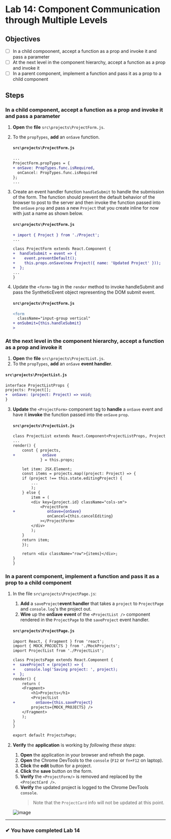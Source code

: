 # Lab 14: Component Communication through Multiple Levels

## Objectives

- [ ] In a child compoonent, accept a function as a prop and invoke it and pass a parameter
- [ ] At the next level in the component hierarchy, accept a function as a prop and invoke it
- [ ] In a parent component, implement a function and pass it as a prop to a child component

## Steps

### In a child component, accept a function as a prop and invoke it and pass a parameter

1. **Open** the **file** `src\projects\ProjectForm.js`.
2. To the `propTypes`, **add** an `onSave` function.

   #### `src\projects\ProjectForm.js`

   ```diff
   ...
   ProjectForm.propTypes = {
   + onSave: PropTypes.func.isRequired,
     onCancel: PropTypes.func.isRequired
   };
   ...
   ```

3. Create an event handler function `handleSubmit` to handle the submission of the form. The function should prevent the default behavior of the browser to post to the server and then invoke the function passed into the `onSave` `prop` and pass a new `Project` that you create inline for now with just a name as shown below.

   #### `src\projects\ProjectForm.js`

   ```diff
   + import { Project } from './Project';
   ...

   class ProjectForm extends React.Component {
   +  handleSubmit = event => {
   +    event.preventDefault();
   +    this.props.onSave(new Project({ name: 'Updated Project' }));
   +  };
   ...
   }
   ```

4. Update the `<form>` tag in the `render` method to invoke handleSubmit and pass the SyntheticEvent object representing the DOM submit event.

   #### `src\projects\ProjectForm.js`

   ```diff
   <form
     className="input-group vertical"
   + onSubmit={this.handleSubmit}
   >
   ```

### At the next level in the component hierarchy, accept a function as a prop and invoke it

1. **Open** the **file** `src\projects\ProjectList.js`.
2. To the `propTypes`, **add** an `onSave` **event handler**.

#### `src\projects\ProjectList.js`

```diff
interface ProjectListProps {
projects: Project[];
+  onSave: (project: Project) => void;
}
```

3. **Update** the `<ProjectForm>` component tag to **handle** a `onSave` event and have it **invoke** the function passed into the `onSave` `prop`.

   #### `src\projects\ProjectList.js`

   ```diff
   class ProjectList extends React.Component<ProjectListProps, ProjectListState> {
   ...
   render() {
       const { projects,
   +            onSave
               } = this.props;

       let item: JSX.Element;
       const items = projects.map((project: Project) => {
       if (project !== this.state.editingProject) {
           ...
           );
       } else {
           item = (
           <div key={project.id} className="cols-sm">
               <ProjectForm
   +              onSave={onSave}
                  onCancel={this.cancelEditing}
               ></ProjectForm>
           </div>
           );
       }
       return item;
       });

       return <div className="row">{items}</div>;
   }
   }
   ```

### In a parent component, implement a function and pass it as a prop to a child component

1. In the file `src\projects\ProjectPage.js`:

   1. **Add** a `saveProject`**event handler** that takes a `project` to `ProjectPage` and `console.log`'s the project out.
   2. **Wire** up the **onSave** **event** of the `<ProjectList />` component rendered in the `ProjectPage` to the `saveProject` event handler.

   #### `src\projects\ProjectPage.js`

   ```diff
   import React, { Fragment } from 'react';
   import { MOCK_PROJECTS } from './MockProjects';
   import ProjectList from './ProjectList';

   class ProjectsPage extends React.Component {
   +  saveProject = (project) => {
   +    console.log('Saving project: ', project);
   +  };
   render() {
       return (
       <Fragment>
           <h1>Projects</h1>
           <ProjectList
   +         onSave={this.saveProject}
           projects={MOCK_PROJECTS} />
       </Fragment>
       );
   }
   }

   export default ProjectsPage;
   ```

1. **Verify** the **application** is working by _following these steps_:

   1. **Open** the application in your browser and refresh the page.
   2. **Open** the Chrome DevTools to the `console` (`F12` or `fn+F12` on laptop).
   3. **Click** the **edit** button for a project.
   4. **Click** the **save** button on the form.
   5. **Verify** the `<ProjectForm/>` is removed and replaced by the `<ProjectCard />`.
   6. **Verify** the updated project is logged to the Chrome DevTools `console`.
      > Note that the `ProjectCard` info will not be updated at this point.

   ![image](https://user-images.githubusercontent.com/1474579/64926834-66d64a80-d7d0-11e9-8dd9-7501589c6d08.png)

---

### &#10004; You have completed Lab 14
